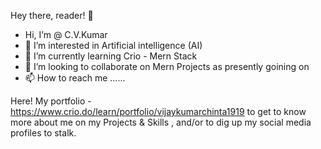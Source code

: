 Hey there, reader! 👋

-  Hi, I’m @ C.V.Kumar
- 👀 I’m interested in Artificial intelligence (AI)
- 🌱 I’m currently learning Crio - Mern Stack
- 💞️ I’m looking to collaborate on Mern Projects as presently goining on 
- 📫 How to reach me ......

  
Here!  My portfolio  -  https://www.crio.do/learn/portfolio/vijaykumarchinta1919   to get to know more about me on my Projects & Skills , and/or to dig up my social media profiles to stalk.
